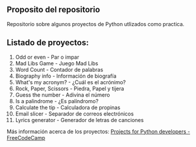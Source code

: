 ## Proposito del repositorio
Repositorio sobre algunos proyectos de Python utlizados como practica.

## Listado de proyectos:
1. Odd or even - Par o impar
2. Mad Libs Game - Juego Mad Libs
3. Word Count - Contador de palabras
4. Biography info - Información de biografía
5. What's my acronym? - ¿Cuál es el acrónimo?
6. Rock, Paper, Scissors - Piedra, Papel y tijera
7. Guess the number - Adivina el número
8. Is a palindrome - ¿Es palíndromo?
9. Calculate the tip - Calculadora de propinas
10. Email slicer -  Separador de correos electrónicos
11. Lyrics generator - Generador de letras de canciones

Más información acerca de los proyectos: [Projects for Python developers - FreeCodeCamp](https://www.freecodecamp.org/news/python-projects-junior-developers/)